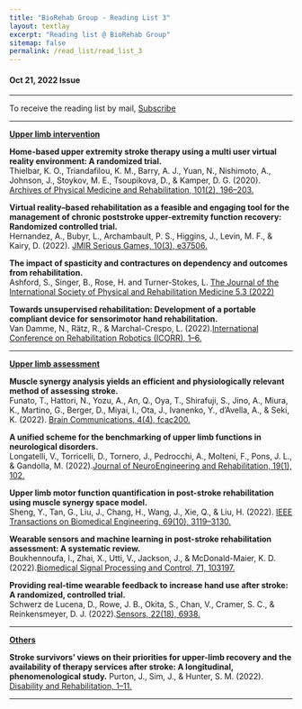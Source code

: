 ```yaml
---
title: "BioRehab Group - Reading List 3"
layout: textlay
excerpt: "Reading list @ BioRehab Group"
sitemap: false
permalink: /read_list/read_list_3
---
```


#### Oct 21, 2022 Issue 
 
--- 

To receive the reading list by mail, <a href="https://forms.gle/tnrR7bbEnf3SqjmLA"> Subscribe</a>

---

<b><ins>Upper limb intervention </ins></b>

**Home-based upper extremity stroke therapy using a multi user virtual reality environment: A randomized trial.** <br> Thielbar, K. O., Triandafilou, K. M., Barry, A. J., Yuan, N., Nishimoto, A., Johnson, J., Stoykov, M. E., Tsoupikova, D., & Kamper, D. G. (2020). [Archives of Physical Medicine and Rehabilitation, 101(2), 196–203.](https://doi.org/10.1016/j.apmr.2019.10.182)

**Virtual reality–based rehabilitation as a feasible and engaging tool for the management of chronic poststroke upper-extremity function recovery: Randomized controlled trial.** <br> Hernandez, A., Bubyr, L., Archambault, P. S., Higgins, J., Levin, M. F., & Kairy, D. (2022). [JMIR Serious Games, 10(3), e37506.](https://doi.org/10.2196/37506)

**The impact of spasticity and contractures on dependency and outcomes from rehabilitation.** <br> Ashford, S., Singer, B., Rose, H. and Turner-Stokes, L. [The Journal of the International Society of Physical and Rehabilitation Medicine 5.3 (2022)](https://www.jisprm.org/preprintarticle.asp?id=356220;type=0)

**Towards unsupervised rehabilitation: Development of a portable compliant device for sensorimotor hand rehabilitation.** <br> Van Damme, N., Rätz, R., & Marchal-Crespo, L. (2022).[International Conference on Rehabilitation Robotics (ICORR), 1–6.](https://doi.org/10.1109/ICORR55369.2022.9896556)

--- 

<b> <ins> Upper limb assessment </ins> </b>

**Muscle synergy analysis yields an efficient and physiologically relevant method of assessing stroke.** <br> Funato, T., Hattori, N., Yozu, A., An, Q., Oya, T., Shirafuji, S., Jino, A., Miura, K., Martino, G., Berger, D., Miyai, I., Ota, J., Ivanenko, Y., d’Avella, A., & Seki, K. (2022). [Brain Communications, 4(4), fcac200.](https://doi.org/10.1093/braincomms/fcac200)

**A unified scheme for the benchmarking of upper limb functions in neurological disorders.** <br> Longatelli, V., Torricelli, D., Tornero, J., Pedrocchi, A., Molteni, F., Pons, J. L., & Gandolla, M. (2022).[Journal of NeuroEngineering and Rehabilitation, 19(1), 102.](https://doi.org/10.1186/s12984-022-01082-8) 

**Upper limb motor function quantification in post-stroke rehabilitation using muscle synergy space model.** <br> Sheng, Y., Tan, G., Liu, J., Chang, H., Wang, J., Xie, Q., & Liu, H. (2022). [IEEE Transactions on Biomedical Engineering, 69(10), 3119–3130.](https://doi.org/10.1109/TBME.2022.3161726)

**Wearable sensors and machine learning in post-stroke rehabilitation assessment: A systematic review.** <br> Boukhennoufa, I., Zhai, X., Utti, V., Jackson, J., & McDonald-Maier, K. D. (2022).[Biomedical Signal Processing and Control, 71, 103197.](https://doi.org/10.1016/j.bspc.2021.103197)

**Providing real-time wearable feedback to increase hand use after stroke: A randomized, controlled trial.** <br> Schwerz de Lucena, D., Rowe, J. B., Okita, S., Chan, V., Cramer, S. C., & Reinkensmeyer, D. J. (2022).[Sensors, 22(18), 6938.](https://doi.org/10.3390/s22186938) 

---  

<b> <ins> Others </ins> </b>

**Stroke survivors’ views on their priorities for upper-limb recovery and the availability of therapy services after stroke: A longitudinal, phenomenological study.** Purton, J., Sim, J., & Hunter, S. M. (2022). [Disability and Rehabilitation, 1–11.](https://doi.org/10.1080/09638288.2022.2120097)

--- 